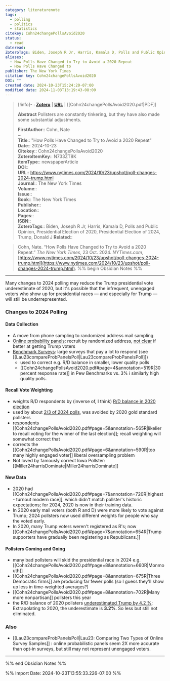 ```yaml
---
category: literaturenote
tags:
  - polling
  - politics
  - statistics
citekey: Cohn24changePollsAvoid2020
status:
  - read
dateread: 
ZoteroTags: Biden, Joseph R Jr, Harris, Kamala D, Polls and Public Opinion, Presidential Election of 2020, Presidential Election of 2024, Trump, Donald J
aliases:
  - How Polls Have Changed to Try to Avoid a 2020 Repeat
  - How Polls Have Changed to
publisher: The New York Times
citation key: Cohn24changePollsAvoid2020
DOI: ""
created date: 2024-10-23T15:24:20-07:00
modified date: 2024-11-03T13:19:43-08:00
---
```


> [!info]- : [**Zotero**](zotero://select/library/items/N733ZT8K)   | [**URL**](https://www.nytimes.com/2024/10/23/upshot/poll-changes-2024-trump.html) | [[Cohn24changePollsAvoid2020.pdf|PDF]]
>
> 
> **Abstract**
> Pollsters are constantly tinkering, but they have also made some substantial adjustments.
> 
> 
> **FirstAuthor**:: Cohn, Nate  
~    
> **Title**:: "How Polls Have Changed to Try to Avoid a 2020 Repeat"  
> **Date**:: 2024-10-23  
> **Citekey**:: Cohn24changePollsAvoid2020  
> **ZoteroItemKey**:: N733ZT8K  
> **itemType**:: newspaperArticle  
> **DOI**::   
> **URL**:: https://www.nytimes.com/2024/10/23/upshot/poll-changes-2024-trump.html  
> **Journal**:: The New York Times  
> **Volume**::   
> **Issue**::   
> **Book**:: The New York Times  
> **Publisher**::   
> **Location**::    
> **Pages**::   
> **ISBN**::   
> **ZoteroTags**:: Biden, Joseph R Jr, Harris, Kamala D, Polls and Public Opinion, Presidential Election of 2020, Presidential Election of 2024, Trump, Donald J
> **Related**:: 

> Cohn, Nate. “How Polls Have Changed to Try to Avoid a 2020 Repeat.” _The New York Times_, 23 Oct. 2024. _NYTimes.com_, [https://www.nytimes.com/2024/10/23/upshot/poll-changes-2024-trump.html](https://www.nytimes.com/2024/10/23/upshot/poll-changes-2024-trump.html).
%% begin Obsidian Notes %%
___

Many changes to 2024 polling may reduce the Trump presidential vote underestimate of 2020, but it's possible that the infrequent, unengaged voters who show up for presidential races — and especially for Trump — will still be underrepresented.
### Changes to 2024 Polling
#### Data Collection
- A move from phone sampling to randomized address mail sampling
- [Online probability panels](Lau23compareProbPanelsPoll): recruit by randomized address, [not clear](Cohn24changePollsAvoid2020.pdf#page=3&annotation=475R) if better at getting Trump voters
- [Benchmark Surveys](Cohn24changePollsAvoid2020.pdf#page=4&annotation=499R): large surveys that pay a lot to respond (see [[Lau23compareProbPanelsPoll|Lau23compareProbPanelsPoll]])
	- used to correct e.g. R/D balance in smaller, lower quality polls
	- [[Cohn24changePollsAvoid2020.pdf#page=4&annotation=519R|30 percent response rate]] in Pew Benchmarks vs. 3% i similarly high quality polls.
#### Recall Vote Weighting
- weights R/D respondents by (inverse of, I think) [R/D balance in 2020 election](Cohn24changePollsAvoid2020.pdf#page=5&annotation=547R)
- used by about [2/3 of 2024 polls](Cohn24changePollsAvoid2020.pdf#page=5&annotation=553R), was avoided by 2020 gold standard pollsters
- respondents [[Cohn24changePollsAvoid2020.pdf#page=5&annotation=565R|likelier to recall voting for the winner of the last election]]; recall weighting will somewhat correct that
- corrects the [[Cohn24changePollsAvoid2020.pdf#page=6&annotation=590R|too many highly engaged voter]] liberal oversampling problem
- Not loved by famously correct Iowa Pollster: [[Miller24harrisDominate|Miller24harrisDominate]] 

#### New Data
- 2020 had [[Cohn24changePollsAvoid2020.pdf#page=7&annotation=720R|highest- turnout modern race]], which didn't match pollster's historic expectations; for 2024, 2020 is now in their training data.
- In 2020 early mail voters (both R and D) were more likely to vote against Trump; 2024 pollsters now used different weights for people who say the voted early.
- In 2020, many Trump voters weren't registered as R's; now [[Cohn24changePollsAvoid2020.pdf#page=7&annotation=654R|Trump supporters have gradually been registering as Republicans.]]
#### Pollsters Coming and Going
- many bad pollsters will skid the presidential race in 2024 e.g. [[Cohn24changePollsAvoid2020.pdf#page=8&annotation=660R|Monmouth]]
- [[Cohn24changePollsAvoid2020.pdf#page=8&annotation=675R|Three Democratic firms]] are producing far fewer polls (so I guess they'll show up less in time-weighted averages?)
- [[Cohn24changePollsAvoid2020.pdf#page=8&annotation=702R|Many more nonpartisan]] pollsters this year
- the R/D balance of 2020 pollsters [underestimated Trump by 4.2 %](Cohn24changePollsAvoid2020.pdf#page=8&annotation=711R); Extrapolating to 2020, the underestimate is **3.2%**. So less but still not eliminated.
### Also
- [[Lau23compareProbPanelsPoll|Lau23: Comparing Two Types of Online Survey Samples]] : online probabilistic panels seem 2X more accurate than opt-in surveys, but still may not represent unengaged voters.
___
%% end Obsidian Notes %%



%% Import Date: 2024-10-23T13:55:33.226-07:00 %%
